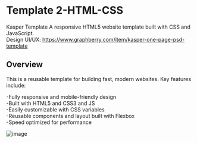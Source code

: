 # Template 2-HTML-CSS
Kasper Template A responsive HTML5 website template built with CSS and JavaScript. \
Design UI/UX: https://www.graphberry.com/item/kasper-one-page-psd-template


## Overview
This is a reusable template for building fast, modern websites. Key features include:

-Fully responsive and mobile-friendly design \
-Built with HTML5 and CSS3 and JS \
-Easily customizable with CSS variables \
-Reusable components and layout built with Flexbox \
-Speed optimized for performance


![image](https://github.com/babdellghani/Template4-HTML-CSS/assets/143917624/1ad979e8-27de-44d9-9451-5c143f2e5cac)
